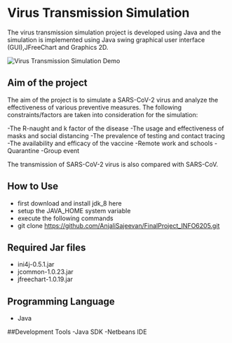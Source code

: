 # Virus Transmission Simulation
The virus transmission simulation project is developed using Java and the simulation is implemented using Java swing graphical user interface (GUI),JFreeChart and Graphics 2D. 

![Virus Transmission Simulation Demo](demo/project.gif)

## Aim of the project

The aim of the project is to simulate a SARS-CoV-2 virus and analyze the effectiveness of various preventive measures. The following constraints/factors are taken into consideration for the simulation:

-The R-naught and k factor of the disease
-The usage and effectiveness of masks and social distancing
-The prevalence of testing and contact tracing
-The availability and efficacy of the vaccine
-Remote work and schools
-Quarantine
-Group event

The transmission of SARS-CoV-2 virus is also compared with SARS-CoV.

## How to Use
 - first download and install jdk_8 here
 - setup the JAVA_HOME system variable
 - execute the following commands
 - git clone https://github.com/AnjaliSajeevan/FinalProject_INFO6205.git
   
## Required Jar files 
- ini4j-0.5.1.jar
- jcommon-1.0.23.jar
- jfreechart-1.0.19.jar

## Programming Language 
- Java

##Development Tools
-Java SDK
-Netbeans IDE